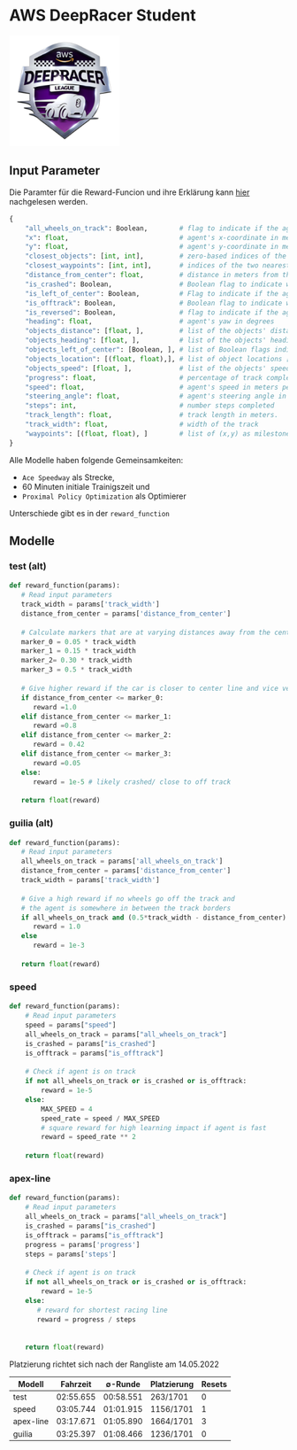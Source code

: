 # AWS DeepRacer Student

<a href="https://student.deepracer.com">
   <img src="./res/1_AWS_Logo.png" width="200" height="200"/>
</a>

## Input Parameter

Die Paramter für die Reward-Funcion und ihre Erklärung kann [hier](https://docs.aws.amazon.com/deepracer/latest/developerguide/deepracer-reward-function-input.html) nachgelesen werden.

```python
{
    "all_wheels_on_track": Boolean,        # flag to indicate if the agent is on the track
    "x": float,                            # agent's x-coordinate in meters
    "y": float,                            # agent's y-coordinate in meters
    "closest_objects": [int, int],         # zero-based indices of the two closest objects to the agent's current position of (x, y).
    "closest_waypoints": [int, int],       # indices of the two nearest waypoints.
    "distance_from_center": float,         # distance in meters from the track center 
    "is_crashed": Boolean,                 # Boolean flag to indicate whether the agent has crashed.
    "is_left_of_center": Boolean,          # Flag to indicate if the agent is on the left side to the track center or not. 
    "is_offtrack": Boolean,                # Boolean flag to indicate whether the agent has gone off track.
    "is_reversed": Boolean,                # flag to indicate if the agent is driving clockwise (True) or counter clockwise (False).
    "heading": float,                      # agent's yaw in degrees
    "objects_distance": [float, ],         # list of the objects' distances in meters between 0 and track_length in relation to the starting line.
    "objects_heading": [float, ],          # list of the objects' headings in degrees between -180 and 180.
    "objects_left_of_center": [Boolean, ], # list of Boolean flags indicating whether elements' objects are left of the center (True) or not (False).
    "objects_location": [(float, float),], # list of object locations [(x,y), ...].
    "objects_speed": [float, ],            # list of the objects' speeds in meters per second.
    "progress": float,                     # percentage of track completed
    "speed": float,                        # agent's speed in meters per second (m/s)
    "steering_angle": float,               # agent's steering angle in degrees
    "steps": int,                          # number steps completed
    "track_length": float,                 # track length in meters.
    "track_width": float,                  # width of the track
    "waypoints": [(float, float), ]        # list of (x,y) as milestones along the track center
}
```
Alle Modelle haben folgende Gemeinsamkeiten:
- `Ace Speedway` als Strecke,
- 60 Minuten initiale Trainigszeit und
- `Proximal Policy Optimization` als Optimierer

Unterschiede gibt es in der `reward_function`

## Modelle 

### test (alt)

```python
def reward_function(params):
   # Read input parameters
   track_width = params['track_width']
   distance_from_center = params['distance_from_center']

   # Calculate markers that are at varying distances away from the center line
   marker_0 = 0.05 * track_width
   marker_1 = 0.15 * track_width
   marker_2= 0.30 * track_width
   marker_3 = 0.5 * track_width

   # Give higher reward if the car is closer to center line and vice versa
   if distance_from_center <= marker_0:
      reward =1.0
   elif distance_from_center <= marker_1:
      reward =0.8
   elif distance_from_center <= marker_2:
      reward = 0.42
   elif distance_from_center <= marker_3:
      reward =0.05
   else:
      reward = 1e-5 # likely crashed/ close to off track

   return float(reward)
```

### guilia (alt)

```python
def reward_function(params):
   # Read input parameters
   all_wheels_on_track = params['all_wheels_on_track']
   distance_from_center = params['distance_from_center']
   track_width = params['track_width']
   
   # Give a high reward if no wheels go off the track and
   # the agent is somewhere in between the track borders
   if all_wheels_on_track and (0.5*track_width - distance_from_center) >= 0.05:
      reward = 1.0
   else
      reward = 1e-3
   
   return float(reward)
```

### speed
```python
def reward_function(params):
    # Read input parameters
    speed = params["speed"]
    all_wheels_on_track = params["all_wheels_on_track"]
    is_crashed = params["is_crashed"]
    is_offtrack = params["is_offtrack"]

    # Check if agent is on track
    if not all_wheels_on_track or is_crashed or is_offtrack:
        reward = 1e-5
    else:
        MAX_SPEED = 4
        speed_rate = speed / MAX_SPEED
        # square reward for high learning impact if agent is fast
        reward = speed_rate ** 2

    return float(reward)
```

### apex-line

```python
def reward_function(params):
    # Read input parameters
    all_wheels_on_track = params["all_wheels_on_track"]
    is_crashed = params["is_crashed"]
    is_offtrack = params["is_offtrack"]
    progress = params['progress']
    steps = params['steps']

    # Check if agent is on track
    if not all_wheels_on_track or is_crashed or is_offtrack:
        reward = 1e-5
    else:
       # reward for shortest racing line
       reward = progress / steps
        

    return float(reward)
```

Platzierung richtet sich nach der Rangliste am 14.05.2022

| **Modell** | **Fahrzeit** | **∅-Runde** | **Platzierung** | **Resets** |
| ---------- | ------------ | ----------- | --------------- | ---------- | 
| test       | 02:55.655    | 00:58.551   | 263/1701        | 0          |
| speed      | 03:05.744    | 01:01.915   | 1156/1701       | 1          |
| apex-line  | 03:17.671    | 01:05.890   | 1664/1701       | 3          |
| guilia     | 03:25.397    | 01:08.466   | 1236/1701       | 0          |
